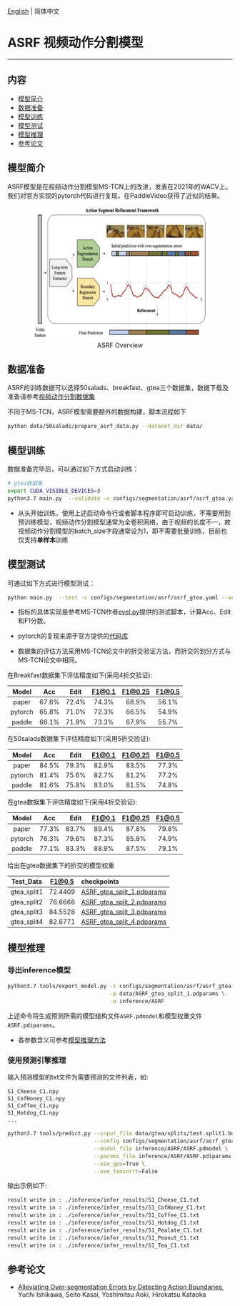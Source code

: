 [English](../../../en/model_zoo/segmentation/asrf.md) | 简体中文

# ASRF 视频动作分割模型

---
## 内容

- [模型简介](#模型简介)
- [数据准备](#数据准备)
- [模型训练](#模型训练)
- [模型测试](#模型测试)
- [模型推理](#模型推理)
- [参考论文](#参考论文)

## 模型简介

ASRF模型是在视频动作分割模型MS-TCN上的改进，发表在2021年的WACV上。我们对官方实现的pytorch代码进行复现，在PaddleVideo获得了近似的结果。

<p align="center">
<img src="../../../images/asrf.png" height=300 width=400 hspace='10'/> <br />
ASRF Overview
</p>

## 数据准备

ASRF的训练数据可以选择50salads、breakfast、gtea三个数据集，数据下载及准备请参考[视频动作分割数据集](../../dataset/SegmentationDataset.md)

不同于MS-TCN，ASRF模型需要额外的数据构建，脚本流程如下
```bash
python data/50salads/prepare_asrf_data.py --dataset_dir data/
```

## 模型训练

数据准备完毕后，可以通过如下方式启动训练：

```bash
# gtea数据集
export CUDA_VISIBLE_DEVICES=3
python3.7 main.py  --validate -c configs/segmentation/asrf/asrf_gtea.yaml --seed 1538574472
```

- 从头开始训练，使用上述启动命令行或者脚本程序即可启动训练，不需要用到预训练模型，视频动作分割模型通常为全卷积网络，由于视频的长度不一，故视频动作分割模型的batch_size字段通常设为1，即不需要批量训练，目前也仅支持**单样本**训练

## 模型测试

可通过如下方式进行模型测试：

```bash
python main.py  --test -c configs/segmentation/asrf/asrf_gtea.yaml --weights=./output/ASRF/ASRF_split_1.pdparams
```

- 指标的具体实现是参考MS-TCN作者[evel.py](https://github.com/yabufarha/ms-tcn/blob/master/eval.py)提供的测试脚本，计算Acc、Edit和F1分数。

- pytorch的复现来源于官方提供的[代码库](https://github.com/yiskw713/asrf)

- 数据集的评估方法采用MS-TCN论文中的折交验证方法，而折交的划分方式与MS-TCN论文中相同。

在Breakfast数据集下评估精度如下(采用4折交验证):

| Model | Acc | Edit | F1@0.1 | F1@0.25 | F1@0.5 |
| :---: | :---: | :---: | :---: | :---: | :---: |
| paper | 67.6% | 72.4% | 74.3% | 68.9% | 56.1% |
| pytorch | 65.8% | 71.0% | 72.3% | 66.5% | 54.9% |
| paddle | 66.1% | 71.9% | 73.3% | 67.9% | 55.7% |

在50salads数据集下评估精度如下(采用5折交验证):

| Model | Acc | Edit | F1@0.1 | F1@0.25 | F1@0.5 |
| :---: | :---: | :---: | :---: | :---: | :---: |
| paper | 84.5% | 79.3% | 82.9% | 83.5% | 77.3% |
| pytorch | 81.4% | 75.6% | 82.7% | 81.2% | 77.2% |
| paddle | 81.6% | 75.8% | 83.0% | 81.5% | 74.8% |

在gtea数据集下评估精度如下(采用4折交验证):

| Model | Acc | Edit | F1@0.1 | F1@0.25 | F1@0.5 |
| :---: | :---: | :---: | :---: | :---: | :---: |
| paper | 77.3% | 83.7% | 89.4% | 87.8% | 79.8% |
| pytorch | 76.3% | 79.6% | 87.3% | 85.8% | 74.9% |
| paddle | 77.1% | 83.3% | 88.9% | 87.5% | 79.1% |

给出在gtea数据集下的折交的模型权重

Test_Data| F1@0.5 | checkpoints |
| :----: | :----: | :---- |
| gtea_split1 | 72.4409 | [ASRF_gtea_split_1.pdparams](https://videotag.bj.bcebos.com/PaddleVideo-release2.2/ASRF_gtea_split_1.pdparams) |
| gtea_split2 | 76.6666 | [ASRF_gtea_split_2.pdparams](https://videotag.bj.bcebos.com/PaddleVideo-release2.2/ASRF_gtea_split_2.pdparams) |
| gtea_split3 | 84.5528 | [ASRF_gtea_split_3.pdparams](https://videotag.bj.bcebos.com/PaddleVideo-release2.2/ASRF_gtea_split_3.pdparams) |
| gtea_split4 | 82.6771 | [ASRF_gtea_split_4.pdparams](https://videotag.bj.bcebos.com/PaddleVideo-release2.2/ASRF_gtea_split_4.pdparams) |


## 模型推理

### 导出inference模型

```bash
python3.7 tools/export_model.py -c configs/segmentation/asrf/asrf_gtea.yaml \
                                -p data/ASRF_gtea_split_1.pdparams \
                                -o inference/ASRF
```

上述命令将生成预测所需的模型结构文件`ASRF.pdmodel`和模型权重文件`ASRF.pdiparams`。

- 各参数含义可参考[模型推理方法](https://github.com/PaddlePaddle/PaddleVideo/blob/release/2.0/docs/zh-CN/start.md#2-%E6%A8%A1%E5%9E%8B%E6%8E%A8%E7%90%86)

### 使用预测引擎推理

输入预测模型的txt文件为需要预测的文件列表，如:
```
S1_Cheese_C1.npy
S1_CofHoney_C1.npy
S1_Coffee_C1.npy
S1_Hotdog_C1.npy
...
```

```bash
python3.7 tools/predict.py --input_file data/gtea/splits/test.split1.bundle \
                           --config configs/segmentation/asrf/asrf_gtea.yaml \
                           --model_file inference/ASRF/ASRF.pdmodel \
                           --params_file inference/ASRF/ASRF.pdiparams \
                           --use_gpu=True \
                           --use_tensorrt=False
```

输出示例如下:

```bash
result write in : ./inference/infer_results/S1_Cheese_C1.txt
result write in : ./inference/infer_results/S1_CofHoney_C1.txt
result write in : ./inference/infer_results/S1_Coffee_C1.txt
result write in : ./inference/infer_results/S1_Hotdog_C1.txt
result write in : ./inference/infer_results/S1_Pealate_C1.txt
result write in : ./inference/infer_results/S1_Peanut_C1.txt
result write in : ./inference/infer_results/S1_Tea_C1.txt
```


## 参考论文

- [Alleviating Over-segmentation Errors by Detecting Action Boundaries](https://arxiv.org/pdf/2007.06866v1.pdf), Yuchi Ishikawa, Seito Kasai, Yoshimitsu Aoki, Hirokatsu Kataoka
